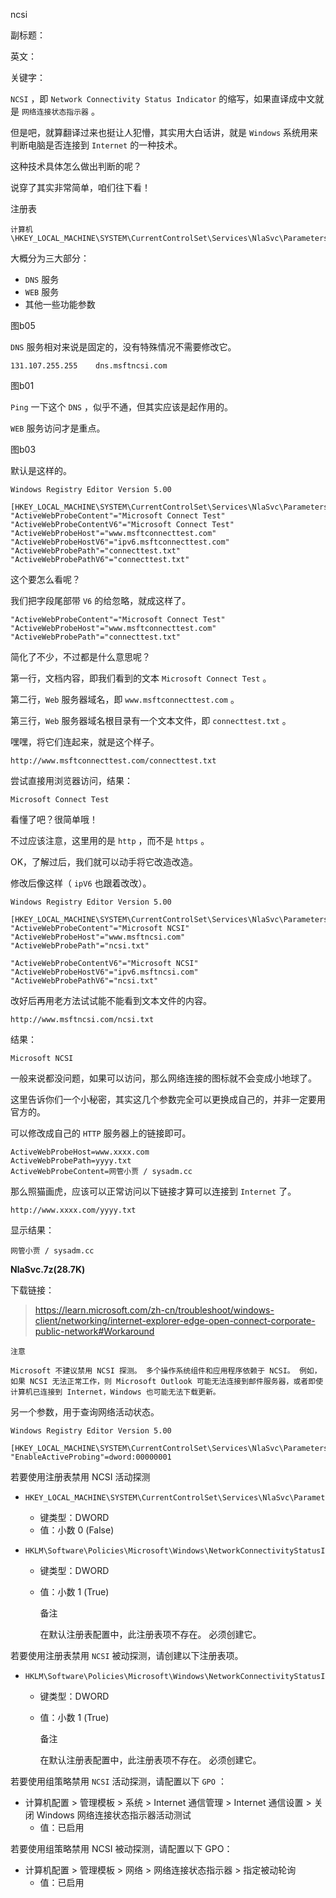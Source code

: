 ncsi

副标题：

英文：

关键字：





`NCSI` ，即 `Network Connectivity Status Indicator` 的缩写，如果直译成中文就是 `网络连接状态指示器` 。

但是吧，就算翻译过来也挺让人犯懵，其实用大白话讲，就是 `Windows` 系统用来判断电脑是否连接到 `Internet` 的一种技术。

这种技术具体怎么做出判断的呢？

说穿了其实非常简单，咱们往下看！





注册表

```
计算机\HKEY_LOCAL_MACHINE\SYSTEM\CurrentControlSet\Services\NlaSvc\Parameters\Internet
```

大概分为三大部分：

* `DNS` 服务
* `WEB` 服务
* 其他一些功能参数

图b05



`DNS` 服务相对来说是固定的，没有特殊情况不需要修改它。

```
131.107.255.255    dns.msftncsi.com
```

图b01



`Ping` 一下这个 `DNS` ，似乎不通，但其实应该是起作用的。



`WEB` 服务访问才是重点。

图b03



默认是这样的。

```
Windows Registry Editor Version 5.00

[HKEY_LOCAL_MACHINE\SYSTEM\CurrentControlSet\Services\NlaSvc\Parameters\Internet]
"ActiveWebProbeContent"="Microsoft Connect Test"
"ActiveWebProbeContentV6"="Microsoft Connect Test"
"ActiveWebProbeHost"="www.msftconnecttest.com"
"ActiveWebProbeHostV6"="ipv6.msftconnecttest.com"
"ActiveWebProbePath"="connecttest.txt"
"ActiveWebProbePathV6"="connecttest.txt"
```



这个要怎么看呢？

我们把字段尾部带 `V6` 的给忽略，就成这样了。

```
"ActiveWebProbeContent"="Microsoft Connect Test"
"ActiveWebProbeHost"="www.msftconnecttest.com"
"ActiveWebProbePath"="connecttest.txt"
```



简化了不少，不过都是什么意思呢？

第一行，文档内容，即我们看到的文本 `Microsoft Connect Test` 。

第二行，`Web` 服务器域名，即 `www.msftconnecttest.com` 。

第三行，`Web` 服务器域名根目录有一个文本文件，即 `connecttest.txt` 。



嘿嘿，将它们连起来，就是这个样子。

```
http://www.msftconnecttest.com/connecttest.txt
```

尝试直接用浏览器访问，结果：

```
Microsoft Connect Test
```



看懂了吧？很简单哦！

不过应该注意，这里用的是 `http` ，而不是 `https` 。



OK，了解过后，我们就可以动手将它改造改造。

修改后像这样（ `ipV6` 也跟着改改）。

```
Windows Registry Editor Version 5.00

[HKEY_LOCAL_MACHINE\SYSTEM\CurrentControlSet\Services\NlaSvc\Parameters\Internet]
"ActiveWebProbeContent"="Microsoft NCSI"
"ActiveWebProbeHost"="www.msftncsi.com"
"ActiveWebProbePath"="ncsi.txt"

"ActiveWebProbeContentV6"="Microsoft NCSI"
"ActiveWebProbeHostV6"="ipv6.msftncsi.com"
"ActiveWebProbePathV6"="ncsi.txt"
```





改好后再用老方法试试能不能看到文本文件的内容。

```
http://www.msftncsi.com/ncsi.txt
```

结果：

```
Microsoft NCSI
```



一般来说都没问题，如果可以访问，那么网络连接的图标就不会变成小地球了。

这里告诉你们一个小秘密，其实这几个参数完全可以更换成自己的，并非一定要用官方的。



可以修改成自己的 `HTTP` 服务器上的链接即可。

```
ActiveWebProbeHost=www.xxxx.com
ActiveWebProbePath=yyyy.txt
ActiveWebProbeContent=网管小贾 / sysadm.cc
```



那么照猫画虎，应该可以正常访问以下链接才算可以连接到 `Internet` 了。

```
http://www.xxxx.com/yyyy.txt
```

显示结果：

```
网管小贾 / sysadm.cc
```



**NlaSvc.7z(28.7K)**

下载链接：





> https://learn.microsoft.com/zh-cn/troubleshoot/windows-client/networking/internet-explorer-edge-open-connect-corporate-public-network#Workaround



```
注意

Microsoft 不建议禁用 NCSI 探测。 多个操作系统组件和应用程序依赖于 NCSI。 例如，如果 NCSI 无法正常工作，则 Microsoft Outlook 可能无法连接到邮件服务器，或者即使计算机已连接到 Internet，Windows 也可能无法下载更新。
```





另一个参数，用于查询网络活动状态。



```
Windows Registry Editor Version 5.00

[HKEY_LOCAL_MACHINE\SYSTEM\CurrentControlSet\Services\NlaSvc\Parameters\Internet]
"EnableActiveProbing"=dword:00000001
```







 若要使用注册表禁用 NCSI 活动探测 

- ```
  HKEY_LOCAL_MACHINE\SYSTEM\CurrentControlSet\Services\NlaSvc\Parameters\Internet\EnableActiveProbing
  ```

  - 键类型：DWORD
  - 值：小数 0 (False) 

- ```
  HKLM\Software\Policies\Microsoft\Windows\NetworkConnectivityStatusIndicator\NoActiveProbe
  ```

  - 键类型：DWORD

  - 值：小数 1 (True) 

     备注

    在默认注册表配置中，此注册表项不存在。 必须创建它。



若要使用注册表禁用 `NCSI` 被动探测，请创建以下注册表项。

- ```
  HKLM\Software\Policies\Microsoft\Windows\NetworkConnectivityStatusIndicator\DisablePassivePolling
  ```

  - 键类型：DWORD

  - 值：小数 1 (True) 

     备注

    在默认注册表配置中，此注册表项不存在。 必须创建它。





若要使用组策略禁用 `NCSI` 活动探测，请配置以下 `GPO` ：

- 计算机配置 > 管理模板 > 系统 > Internet 通信管理 > Internet 通信设置 > 关闭 Windows 网络连接状态指示器活动测试
  - 值：已启用

若要使用组策略禁用 NCSI 被动探测，请配置以下 GPO：

- 计算机配置 > 管理模板 > 网络 > 网络连接状态指示器 > 指定被动轮询
  - 值：已启用








